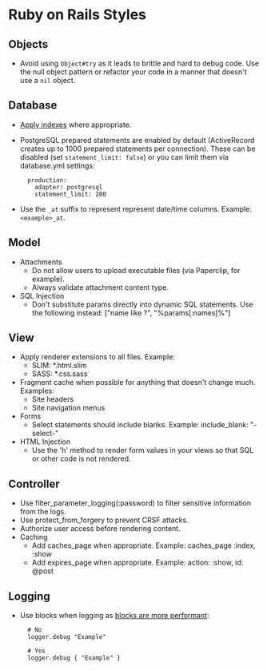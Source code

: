 # Ruby on Rails Styles

## Objects

- Avoid using `Object#try` as it leads to brittle and hard to debug code. Use the null object
  pattern or refactor your code in a manner that doesn't use a `nil` object.

## Database

- [Apply indexes](http://robots.thoughtbot.com/post/163627511/a-grand-piano-for-your-violin) where
  appropriate.
- PostgreSQL prepared statements are enabled by default (ActiveRecord creates up to 1000 prepared
  statements per connection). These can be disabled (set `statement_limit: false`) or you can limit
  them via database.yml settings:

        production:
          adapter: postgresql
          statement_limit: 200
- Use the `_at` suffix to represent represent date/time columns. Example: `<example>_at`.

## Model

- Attachments
  - Do not allow users to upload executable files (via Paperclip, for example).
  - Always validate attachment content type.
- SQL Injection
  - Don't substitute params directly into dynamic SQL statements. Use the following
    instead: ["name like ?", "%params[:names]%"]

## View

- Apply renderer extensions to all files. Example:
  - SLIM: *.html.slim
  - SASS: *.css.sass
- Fragment cache when possible for anything that doesn't change much. Examples:
  - Site headers
  - Site navigation menus
- Forms
  - Select statements should include blanks. Example: include_blank: "-select-"
- HTML Injection
  - Use the 'h' method to render form values in your views so that SQL or other code is not
    rendered.

## Controller

- Use filter_parameter_logging(:password) to filter sensitive information from the logs.
- Use protect_from_forgery to prevent CRSF attacks.
- Authorize user access before rendering content.
- Caching
  - Add caches_page when appropriate. Example: caches_page :index, :show
  - Add expires_page when appropriate. Example: action: :show, id: @post

## Logging

- Use blocks when logging as [blocks are more
  performant](http://guides.rubyonrails.org/debugging_rails_applications.html#impact-of-logs-on-performance):

        # No
        logger.debug "Example"

        # Yes
        logger.debug { "Example" }
